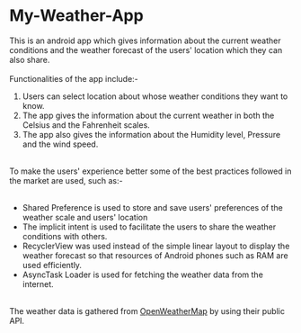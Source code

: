# My-Weather-App
This is an android app which gives information about the current weather conditions and the weather forecast of the users' location which they can also share.
</br></br>Functionalities of the app include:-
<ol>
<li>Users can select location about whose weather conditions they want to know.</li>
<li>The app gives the information about the current weather in both the Celsius and the Fahrenheit scales.</li>
<li>The app also gives the information about the Humidity level, Pressure and the wind speed.</li>
</ol>
</br>To make the users' experience better some of the best practices followed in the market are used, such as:-</br></br>
<ul>
<li>Shared Preference is used to store and save users' preferences of the weather scale and users' location</li>
<li>The implicit intent is used to facilitate the users to share the weather conditions with others.</li>
<li>RecyclerView was used instead of the simple linear layout to display the weather forecast so that resources of Android phones such as RAM are used efficiently.</li>
<li>AsyncTask Loader is used for fetching the weather data from the internet.</li>
</ul>
</br>The weather data is gathered from <a href="https://openweathermap.org/">OpenWeatherMap</a> by using their public API.
